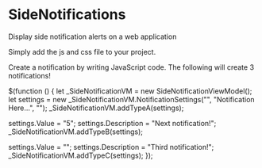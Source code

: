 # SideNotifications
Display side notification alerts on a web application

Simply add the js and css file to your project.

Create a notification by writing JavaScript code. The following will create 3 notifications!

$(function () {
  let _SideNotificationVM = new SideNotificationViewModel();
  let settings = new _SideNotificationVM.NotificationSettings("<i class='fa fa-bell-o'></i>", "Notification Here...", "");
  _SideNotificationVM.addTypeA(settings);

  settings.Value = "5";
  settings.Description = "Next notification!";
  _SideNotificationVM.addTypeB(settings);

  settings.Value = "<i class='fa fa-bell-o'></i>";
  settings.Description = "Third notification!";
  _SideNotificationVM.addTypeC(settings);
});
